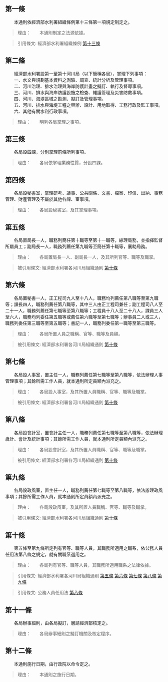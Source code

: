 第一條 
-------
　　本通則依經濟部水利署組織條例第十三條第一項規定制定之。  
> 理由：　　本通則制定之法源依據。

> 引用條文: 經濟部水利署組織條例 [第十三條](../../人事其他/組織編制/經濟部水利署組織條例.md#第十三條-)



第二條 
-------
　　經濟部水利署設第一至第十河川局（以下簡稱各局），掌理下列事項：  
　　一、水文與規劃基本資料之測驗、調查、統計分析及管理事項。  
　　二、河川治理、排水治理與海岸防護計畫之擬訂、執行及督導事項。  
　　三、河川、排水與海岸防護設施之檢查、維護管理及災害防救事項。  
　　四、河川、海堤區域之勘測、擬訂及管理事項。  
　　五、河川、排水與海堤工程之興辦、設計、用地取得、工務行政及監工事項。  
　　六、其他有關水利行政事項。  
> 理由：　　明列各局掌理之事項。



第三條 
-------
　　各局設四課，分別掌理前條所列事項。  
> 理由：　　各局依掌理業務性質，分設四課。



第四條 
-------
　　各局設秘書室，掌理研考、議事、公共關係、文書、檔案、印信、出納、事務管理、財產管理及不屬於其他各課、室事項。  
> 理由：　　各局設秘書室，及其掌理事項。



第五條 
-------
　　各局置局長一人，職務列簡任第十職等至第十一職等，綜理局務，並指揮監督所屬員工；副局長一人，職務列薦任第九職等至簡任第十職等，襄助局務。  
> 理由：　　各局置局長一人、副局長一人，及其所列官等、職等及職掌。

> 被引用條文: 經濟部水利署各河川局組織通則 [第十條](../../人事其他/組織編制/經濟部水利署各河川局組織通則.md#第十條-)



第六條 
-------
　　各局置秘書一人，正工程司九人至十八人，職務均列薦任第八職等至第九職等；課長四人，職務列薦任第八職等，其中三人由正工程司兼任；副工程司八人至二十一人，職務列薦任第七職等至第八職等；工程員十八人至二十八人，課員三人至六人，職務均列委任第五職等或薦任第六職等至第七職等；辦事員二人或三人，職務列委任第三職等至第五職等；書記一人，職務列委任第一職等至第三職等。  
> 理由：　　各局所置人員之職稱、官等、職等及員額。

> 被引用條文: 經濟部水利署各河川局組織通則 [第十條](../../人事其他/組織編制/經濟部水利署各河川局組織通則.md#第十條-)



第七條 
-------
　　各局設人事室，置主任一人，職務列薦任第七職等至第八職等，依法辦理人事管理事項；其餘所需工作人員，就本通則所定員額內派充之。  
> 理由：　　各局設人事室，及其所置人員職稱、官等、職等及職掌。

> 被引用條文: 經濟部水利署各河川局組織通則 [第十條](../../人事其他/組織編制/經濟部水利署各河川局組織通則.md#第十條-)



第八條 
-------
　　各局設會計室，置會計主任一人，職務列薦任第七職等至第八職等，依法辦理歲計、會計及統計事項；其餘所需工作人員，就本通則所定員額內派充之。  
> 理由：　　各局設會計室，及其所置人員職稱、官等、職等及職掌。

> 被引用條文: 經濟部水利署各河川局組織通則 [第十條](../../人事其他/組織編制/經濟部水利署各河川局組織通則.md#第十條-)



第九條 
-------
　　各局設政風室，置主任一人，職務列薦任第七職等至第八職等，依法辦理政風事項；其餘所需工作人員，就本通則所定員額內派充之。  
> 理由：　　各局設政風室，及其所置人員職稱、官等、職等及職掌。

> 被引用條文: 經濟部水利署各河川局組織通則 [第十條](../../人事其他/組織編制/經濟部水利署各河川局組織通則.md#第十條-)



第十條 
-------
　　第五條至第九條所定列有官等、職等人員，其職務所適用之職系，依公務人員任用法第八條之規定，就有關職系選用之。  
> 理由：　　各局列有官等、職等人員，其職務所適用職系之法律依據。

> 引用條文: 經濟部水利署各河川局組織通則 [第五條](../../人事其他/組織編制/經濟部水利署各河川局組織通則.md#第五條-) [第六條](../../人事其他/組織編制/經濟部水利署各河川局組織通則.md#第六條-) [第七條](../../人事其他/組織編制/經濟部水利署各河川局組織通則.md#第七條-) [第八條](../../人事其他/組織編制/經濟部水利署各河川局組織通則.md#第八條-) [第九條](../../人事其他/組織編制/經濟部水利署各河川局組織通則.md#第九條-)

> 引用條文: 公務人員任用法 [第八條](../../考試/任免升遷/公務人員任用法.md#第八條-職系說明書)



第十一條 
---------
　　各局辦事細則，由各局擬訂，層請經濟部核定之。  
> 理由：　　各局辦事細則之擬訂機關及核定程序。



第十二條 
---------
　　本通則施行日期，由行政院以命令定之。  
> 理由：　　本通則之施行日期。
